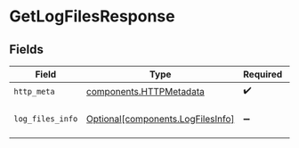 # GetLogFilesResponse


## Fields

| Field                                                                        | Type                                                                         | Required                                                                     | Description                                                                  |
| ---------------------------------------------------------------------------- | ---------------------------------------------------------------------------- | ---------------------------------------------------------------------------- | ---------------------------------------------------------------------------- |
| `http_meta`                                                                  | [components.HTTPMetadata](../../models/components/httpmetadata.md)           | :heavy_check_mark:                                                           | N/A                                                                          |
| `log_files_info`                                                             | [Optional[components.LogFilesInfo]](../../models/components/logfilesinfo.md) | :heavy_minus_sign:                                                           | a list of LogFileInfo objects                                                |